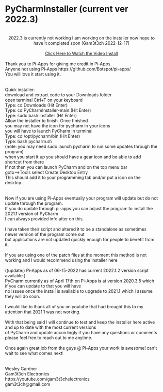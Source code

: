 # PyCharmInstaller  (current ver 2022.3)
</br>
<center>2022.3 is currently not working I am working on the installer now hope to have it completed soon (Gam3t3ch 2022-12-17)</center>
</br>
<center><a href="https://youtu.be/2tS1UfC9rPk" target="_blank">Click Here to Watch the Video Install</a></br></center>
</br>
Thank you to Pi-Apps for giving me credit in Pi-Apps.</br>
Anyone not using Pi-Apps https://github.com/Botspot/pi-apps/</br>
You will love it start using it.</br>
</br></br>
Quick installer:</br>
download and extract code to your Downloads folder</br>
open terminal Ctrl+T on your keyboard</br>
Type: cd Downloads  (Hit Enter) </br>
Type: cd PyCharmInstaller-main (Hit Enter)</br>
Type: sudo bash installer (Hit Enter)</br>
Allow the installer to finish. Once finished </br>
you may not have the icon for pycharm in your icons </br>
you will have to launch PyCharm in terminal</br>
Type: cd /opt/pycharm/bin  (Hit Enter) </br>
Type: bash pycharm.sh </br>
(note: you may need sudo launch pycharm to run some updates through the program)</br>
when you start it up you should have a gear icon and be able to add shortcut from there </br>
If not then you can launch PyCharm and on the top menu bar</br>
goto-->Tools select Create Desktop Entry</br>
This should add it to your programming tab and/or put a icon on the desktop</br>
</br></br>
Now if you are using Pi-Apps eventually your program will update but do not update through the program.</br>
If you do update through pi-apps you can adjust the program to install the 2021.1 version of PyCharm</br>
I can always provided info after on this.</br>
</br>
I have taken their script and altered it to be a standalone as sometimes newer version of the program come out</br>
but applications are not updated quickly enough for people to benefit from it.</br>
</br>
If you are using one of the patch files at the moment this method is not working and I would recommend using the installer here</br>
</br>
((update:) Pi-Apps as of 06-15-2022 has current 2022.1.2 version script available.)
</br>
PyCharm currently as of April 17th on Pi-Apps is at version 2020.3.5 which if you can update to that you will have</br>
no issues once the install is available to upgrade to 2021.1 which I assume they will do soon.</br>
</br>
I would like to thank all of you on youtube that had brought this to my attention that 2021.1 was not working.</br>
</br>
With that being said I will continue to test and keep the installer here active and up to date with the most current versions</br>
of PyCharm and update accordingly if you have any questions or comments please feel free to reach out to me anytime.</br>
</br>
Once again great job from the guys @ Pi-Apps your work is awesome! can't wait to see what comes next!</br>
</br></br>
Wesley Gardner</br>
Gam3t3ch Electronics</br>
https://youtube.com/gam3t3chelectronics</br>
gam3t3ch@gmail.com</br>
</br></br>
